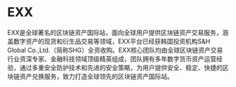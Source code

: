 # 

# EXX

EXX是全球著名的区块链资产国际站，面向全球用户提供区块链资产交易服务，涵盖数字资产的现货和衍生品交易等领域，EXX平台已经获韩国投资机构S&H Global Co.,Ltd.（简称SHG）全资收购。EXX核心团队均由全球区块链资产交易行业资深专家、金融科技领域顶级精英组成，团队拥有多年数字货币资产运营经验，通过多重安全防护技术和先进的安全策略，为用户提供安全、稳定、快捷的区块链资产兑换服务，致力打造全球领先的区块链资产国际站。


